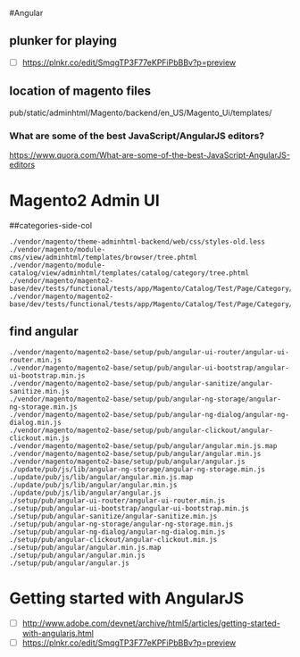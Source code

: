 #Angular


## plunker for playing
- [ ] https://plnkr.co/edit/SmqgTP3F77eKPFiPbBBv?p=preview

## location of magento files
pub/static/adminhtml/Magento/backend/en_US/Magento_Ui/templates/

### What are some of the best JavaScript/AngularJS editors?
https://www.quora.com/What-are-some-of-the-best-JavaScript-AngularJS-editors

# Magento2 Admin UI

##categories-side-col
```
./vendor/magento/theme-adminhtml-backend/web/css/styles-old.less
./vendor/magento/module-cms/view/adminhtml/templates/browser/tree.phtml
./vendor/magento/module-catalog/view/adminhtml/templates/catalog/category/tree.phtml
./vendor/magento/magento2-base/dev/tests/functional/tests/app/Magento/Catalog/Test/Page/Category/CatalogCategoryEdit.php
./vendor/magento/magento2-base/dev/tests/functional/tests/app/Magento/Catalog/Test/Page/Category/CatalogCategory.php
```

## find angular
```
./vendor/magento/magento2-base/setup/pub/angular-ui-router/angular-ui-router.min.js
./vendor/magento/magento2-base/setup/pub/angular-ui-bootstrap/angular-ui-bootstrap.min.js
./vendor/magento/magento2-base/setup/pub/angular-sanitize/angular-sanitize.min.js
./vendor/magento/magento2-base/setup/pub/angular-ng-storage/angular-ng-storage.min.js
./vendor/magento/magento2-base/setup/pub/angular-ng-dialog/angular-ng-dialog.min.js
./vendor/magento/magento2-base/setup/pub/angular-clickout/angular-clickout.min.js
./vendor/magento/magento2-base/setup/pub/angular/angular.min.js.map
./vendor/magento/magento2-base/setup/pub/angular/angular.min.js
./vendor/magento/magento2-base/setup/pub/angular/angular.js
./update/pub/js/lib/angular-ng-storage/angular-ng-storage.min.js
./update/pub/js/lib/angular/angular.min.js.map
./update/pub/js/lib/angular/angular.min.js
./update/pub/js/lib/angular/angular.js
./setup/pub/angular-ui-router/angular-ui-router.min.js
./setup/pub/angular-ui-bootstrap/angular-ui-bootstrap.min.js
./setup/pub/angular-sanitize/angular-sanitize.min.js
./setup/pub/angular-ng-storage/angular-ng-storage.min.js
./setup/pub/angular-ng-dialog/angular-ng-dialog.min.js
./setup/pub/angular-clickout/angular-clickout.min.js
./setup/pub/angular/angular.min.js.map
./setup/pub/angular/angular.min.js
./setup/pub/angular/angular.js
```

# Getting started with AngularJS
- [ ] http://www.adobe.com/devnet/archive/html5/articles/getting-started-with-angularjs.html
- [ ] https://plnkr.co/edit/SmqgTP3F77eKPFiPbBBv?p=preview
